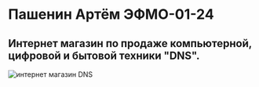 # Пашенин Артём ЭФМО-01-24
##  Интернет магазин по продаже компьютерной, цифровой и бытовой техники "DNS".
![интернет магазин DNS](https://github.com/user-attachments/assets/03db2a61-e7cc-466d-82df-46241c1868c4)
